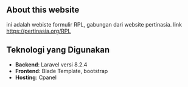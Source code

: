 ## About this website
ini adalah webiste formulir RPL, gabungan dari website pertinasia. link https://pertinasia.org/RPL

## Teknologi yang Digunakan
* **Backend**: Laravel versi 8.2.4
* **Frontend**: Blade Template, bootstrap
* **Hosting**: Cpanel

